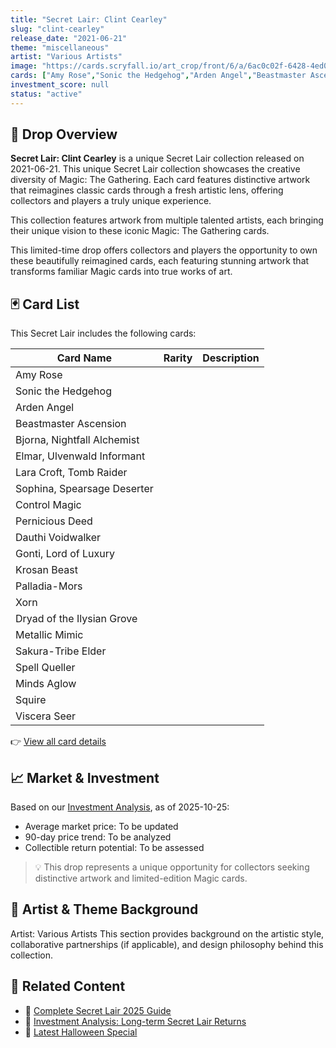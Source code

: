 ```yaml
---
title: "Secret Lair: Clint Cearley"
slug: "clint-cearley"
release_date: "2021-06-21"
theme: "miscellaneous"
artist: "Various Artists"
image: "https://cards.scryfall.io/art_crop/front/6/a/6ac0c02f-6428-4ed0-bd1a-bf9f4af9c3c1.jpg?1752535687"
cards: ["Amy Rose","Sonic the Hedgehog","Arden Angel","Beastmaster Ascension","Bjorna, Nightfall Alchemist","Elmar, Ulvenwald Informant","Lara Croft, Tomb Raider","Sophina, Spearsage Deserter","Control Magic","Pernicious Deed","Dauthi Voidwalker","Gonti, Lord of Luxury","Krosan Beast","Palladia-Mors","Xorn","Dryad of the Ilysian Grove","Metallic Mimic","Sakura-Tribe Elder","Spell Queller","Minds Aglow","Squire","Viscera Seer"]
investment_score: null
status: "active"
---
```


## 💠 Drop Overview
**Secret Lair: Clint Cearley** is a unique Secret Lair collection released on 2021-06-21. This unique Secret Lair collection showcases the creative diversity of Magic: The Gathering. Each card features distinctive artwork that reimagines classic cards through a fresh artistic lens, offering collectors and players a truly unique experience.

This collection features artwork from multiple talented artists, each bringing their unique vision to these iconic Magic: The Gathering cards.

This limited-time drop offers collectors and players the opportunity to own these beautifully reimagined cards, each featuring stunning artwork that transforms familiar Magic cards into true works of art.

## 🃏 Card List
This Secret Lair includes the following cards:

| Card Name | Rarity | Description |
|-----------|---------|-------------|
| Amy Rose |  |  |
| Sonic the Hedgehog |  |  |
| Arden Angel |  |  |
| Beastmaster Ascension |  |  |
| Bjorna, Nightfall Alchemist |  |  |
| Elmar, Ulvenwald Informant |  |  |
| Lara Croft, Tomb Raider |  |  |
| Sophina, Spearsage Deserter |  |  |
| Control Magic |  |  |
| Pernicious Deed |  |  |
| Dauthi Voidwalker |  |  |
| Gonti, Lord of Luxury |  |  |
| Krosan Beast |  |  |
| Palladia-Mors |  |  |
| Xorn |  |  |
| Dryad of the Ilysian Grove |  |  |
| Metallic Mimic |  |  |
| Sakura-Tribe Elder |  |  |
| Spell Queller |  |  |
| Minds Aglow |  |  |
| Squire |  |  |
| Viscera Seer |  |  |

👉 [View all card details](/cards?drop=clint-cearley)

## 📈 Market & Investment
Based on our [Investment Analysis](/investment/clint-cearley), as of 2025-10-25:
- Average market price: To be updated
- 90-day price trend: To be analyzed
- Collectible return potential: To be assessed

> 💡 This drop represents a unique opportunity for collectors seeking distinctive artwork and limited-edition Magic cards.

## 🎨 Artist & Theme Background
Artist: Various Artists
This section provides background on the artistic style, collaborative partnerships (if applicable), and design philosophy behind this collection.

## 🔗 Related Content
- 📰 [Complete Secret Lair 2025 Guide](/news/secret-lair-2025-complete-guide)
- 💼 [Investment Analysis: Long-term Secret Lair Returns](/investment)
- 🎃 [Latest Halloween Special](/drops/secret-scare-superdrop-2025)